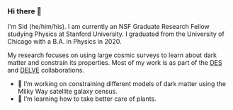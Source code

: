 ### Hi there 👋

I'm Sid (he/him/his).
I am currently an NSF Graduate Research Fellow studying Physics at Stanford University.
I graduated from the University of Chicago with a B.A. in Physics in 2020.

My research focuses on using large cosmic surveys to learn about dark matter and constrain its properties.
Most of my work is as part of the [DES](https://www.darkenergysurvey.org/) and [DELVE](https://delve-survey.github.io/) collaborations.

- 🔭 I’m working on constraining different models of dark matter using the Milky Way satellite galaxy census.
- 🌱 I’m learning how to take better care of plants.
